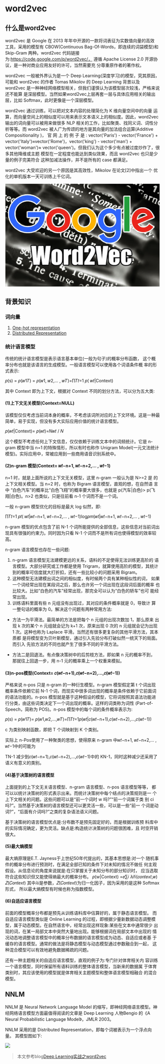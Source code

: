 # word2vec
## 什么是word2vec
word2vec 是 Google 在 2013 年年中开源的一款将词表征为实数值向量的高效 工具，采用的模型有 CBOW(Continuous Bag-Of-Words，即连续的词袋模型)和 Skip-Gram 两种。word2vec 代码链接为:https://code.google.com/p/word2vec/， 遵循 Apache License 2.0 开源协议，是一种对商业应用友好的许可，当然需要充 分尊重原作者的著作权。

word2vec 一般被外界认为是一个 Deep Learning(深度学习)的模型，究其原因，可能和 word2vec 的作者 Tomas Mikolov 的 Deep Learning 背景以及 word2vec 是一种神经网络模型相关，但我们谨慎认为该模型层次较浅，严格来说还不能算 是深层模型。当然如果word2vec上层再套一层与具体应用相关的输出层，比如 Softmax，此时更像是一个深层模型。

word2vec 通过训练，可以把对文本内容的处理简化为 K 维向量空间中的向量 运算，而向量空间上的相似度可以用来表示文本语义上的相似度。因此，word2vec 输出的词向量可以被用来做很多 NLP 相关的工作，比如聚类、找同义词、词性分 析等等。而 word2vec 被人广为传颂的地方是其向量的加法组合运算(Additive Compositionality )， 官 网 上 的 例 子 是 : vector('Paris') - vector('France') + vector('Italy')≈vector('Rome')，vector('king') - vector('man') + vector('woman')≈ vector('queen')。但我们认为这个多少有点被过度炒作了，很多其他降维或主题 模型在一定程度也能达到类似效果，而且 word2vec 也只是少量的例子完美符合 这种加减法操作，并不是所有的 case 都满足。

word2vec 大受欢迎的另一个原因是其高效性，Mikolov 在论文[2]中指出一个 优化的单机版本一天可训练上千亿词。

![](https://github.com/bobkentt/Learning-machine-from-scratch-pic/blob/master/practice/pic/word2vec.png)

## 背景知识
### 词向量
1. [One-hot representation](https://github.com/bobkentt/Learning-machine-from-scratch-/blob/master/alg_base/One-hot-Representation.md)
2. [Distributed Representation](https://github.com/bobkentt/Learning-machine-from-scratch-/blob/master/alg_base/Distributed_Representation.md)
### 统计语言模型
传统的统计语言模型是表示语言基本单位(一般为句子)的概率分布函数， 这个概率分布也就是该语言的生成模型。一般语言模型可以使用各个词语条件概 率的形式表示:

𝑝(s) = 𝑝(𝑤1𝑇) = 𝑝(𝑤1, 𝑤2,... , 𝑤𝑇)=∏𝑇𝑡=1 𝑝( 𝑤𝑡|Context)

其中 Context 即为上下文，根据对 Context 不同的划分方法，可以分为五大类: 

#### (1)上下文无关模型(Context=NULL) 
该模型仅仅考虑当前词本身的概率，不考虑该词所对应的上下文环境。这是一种最简单，易于实现，但没有多大实际应用价值的统计语言模型。

𝑝(𝑤𝑡|Context)= 𝑝(𝑤𝑡)=𝑁𝑤𝑡 / 𝑁

这个模型不考虑任何上下文信息，仅仅依赖于训练文本中的词频统计。它是 n-gram 模型中当 n=1 的特殊情形，所以有时也称作 Unigram Model(一元文法统计模型)。实际应用中，常被应用到一些商用语音识别系统中。

#### (2)n-gram 模型(Context= 𝑤𝑡−n+1, 𝑤𝑡−n+2,... , 𝑤𝑡−1)
n=1 时，就是上面所说的上下文无关模型，这里 n-gram 一般认为是 N>=2 是 的上下文相关模型。当 n=2 时，也称为 Bigram 语言模型，直观的想，在自然语 言中 “白色汽车”的概率比“白色飞翔”的概率要大很多，也就是 p(汽车|白色)> p(飞翔|白色)。n>2 也类似，只是往前看 n-1 个词而不是一个词。

一般 n-gram 模型优化的目标是最大 log 似然，即:

∏𝑇𝑡=1 𝑝𝑡( 𝑤𝑡|𝑤𝑡−n+1, 𝑤𝑡−n+2,... , 𝑤𝑡−1)log𝑝𝑚(𝑤𝑡|𝑤𝑡−n+1, 𝑤𝑡−n+2,... , 𝑤𝑡−1)

n-gram 模型的优点包含了前 N-1 个词所能提供的全部信息，这些信息对当前词出现具有很强的约束力。同时因为只看 N-1 个词而不是所有词也使得模型的效率较高。

n-gram 语言模型也存在一些问题:

1. n-gram 语言模型无法建模更远的关系，语料的不足使得无法训练更高阶的 语言模型。大部分研究或工作都是使用 Trigram，就算使用高阶的模型，其统计 到的概率可信度就大打折扣，还有一些比较小的问题采用 Bigram。
2. 这种模型无法建模出词之间的相似度，有时候两个具有某种相似性的词， 如果一个词经常出现在某段词之后，那么也许另一个词出现在这段词后面的概率 也比较大。比如“白色的汽车”经常出现，那完全可以认为“白色的轿车”也可 能经常出现。
3. 训练语料里面有些 n 元组没有出现过，其对应的条件概率就是 0，导致计 算一整句话的概率为 0。解决这个问题有两种常用方法:

* 方法一为平滑法。最简单的方法是把每个 n 元组的出现次数加 1，那么原来 出现 k 次的某个 n 元组就会记为 k+1 次，原来出现 0 次的 n 元组就会记为出现 1 次。这种也称为 Laplace 平滑。当然还有很多更复杂的其他平滑方法，其本质都 是将模型变为贝叶斯模型，通过引入先验分布打破似然一统天下的局面。而引入 先验方法的不同也就产生了很多不同的平滑方法。

* 方法二是回退法。有点像决策树中的后剪枝方法，即如果 n 元的概率不到， 那就往上回退一步，用 n-1 元的概率乘上一个权重来模拟。

#### (3)n-pos模型(Context= 𝑐(𝑤𝑡−n+1),𝑐(𝑤𝑡−n+2),...,𝑐(𝑤𝑡−1))
严格来说 n-pos 只是 n-gram 的一种衍生模型。n-gram 模型假定第 t 个词出现 概率条件依赖它前 N-1 个词，而现实中很多词出现的概率是条件依赖于它前面词 的语法功能的。n-pos 模型就是基于这种假设的模型，它将词按照其语法功能进 行分类，由这些词类决定下一个词出现的概率。这样的词类称为词性 (Part-of-Speech，简称为 POS)。n-pos 模型中的每个词的条件概率表示为:

𝑝(s) = 𝑝(𝑤1𝑇)= 𝑝(𝑤1,𝑤2,...,𝑤𝑇)=∏𝑇𝑡=1𝑝(𝑤𝑡|𝑐(𝑤𝑡−n+1),𝑐(𝑤𝑡−n+2),...,𝑐(𝑤𝑡−1)) 

c 为类别映射函数，即把 T 个词映射到 K 个类别。

实际上 n-Pos使用了一种聚类的思想，使得原来 n-gram 中𝑤𝑡−n+1, 𝑤𝑡−n+2,... , 𝑤𝑡−1中的可能为

TN-1 减少到𝑐(𝑤𝑡−n+1),𝑐(𝑤𝑡−n+2),...,𝑐(𝑤𝑡−1)中的 KN-1，同时这种减少还采用了语义有意义的类别。

#### (4)基于决策树的语言模型
上面提到的上下文无关语言模型、n-gram 语言模型、n-pos 语言模型等等，
都可以以统计决策树的形式表示出来。而统计决策树中每个结点的决策规则是一 个上下文相关的问题。这些问题可以是“前一个词时 w 吗?”“前一个词属于类 别 ci 吗?”。当然基于决策树的语言模型还可以更灵活一些，可以是一些“前一 个词是动词?”，“后面有介词吗?”之类的复杂语法语义问题。

基于决策树的语言模型优点是:分布数不是预先固定好的，而是根据训练预 料库中的实际情况确定，更为灵活。缺点是:构造统计决策树的问题很困难，且 时空开销很大。

#### (5)最大熵模型
最大熵原理是E.T. Jayness于上世纪50年代提出的，其基本思想是:对一个 随机事件的概率分布进行预测时，在满足全部已知的条件下对未知的情况不做任 何主观假设。从信息论的角度来说就是:在只掌握关于未知分布的部分知识时， 应当选取符合这些知识但又能使得熵最大的概率分布。
𝑝(w|Context) =𝑒∑𝑖 𝜆𝑖𝑓𝑖(𝑐𝑜𝑛𝑡𝑒𝑥𝑡,𝑤) 𝑍(𝐶𝑜𝑛𝑡𝑒𝑥𝑡)
其中𝜆𝑖是参数，𝑍(𝐶𝑜𝑛𝑡𝑒𝑥𝑡)为归一化因子，因为采用的是这种 Softmax 形式， 所以最大熵模型有时候也称为指数模型。
#### (6)自适应语言模型
前面的模型概率分布都是预先从训练语料库中估算好的，属于静态语言模型。 而自适应语言模型类似是 Online Learning 的过程，即根据少量新数据动态调整模 型，属于动态模型。在自然语言中，经常出现这样现象:某些在文本中通常很少 出现的词，在某一局部文本中突然大量地出现。能够根据词在局部文本中出现的 情况动态地调整语言模型中的概率分布数据的语言模型成为动态、自适应或者基 于缓存的语言模型。通常的做法是将静态模型与动态模型通过参数融合到一起， 这种混合模型可以有效地避免数据稀疏的问题。

还有一种主题相关的自适应语言模型，直观的例子为:专门针对体育相关内 容训练一个语言模型，同时保留所有语料训练的整体语言模型，当新来的数据属 于体育类别时，其应该使用的模型就是体育相关主题模型和整体语言模型相融合 的混合模型。

## NNLM
NNLM 是 Neural Network Language Model 的缩写，即神经网络语言模型。神 经网络语言模型方面最值得阅读的文章是 Deep Learning 人物Bengio 的《A Neural Probabilistic Language Model》，JMLR 2003。

NNLM 采用的是 Distributed Representation，即每个词被表示为一个浮点向量。 其模型图如下:

![](https://pic3.zhimg.com/61f31ca272dcd40ad0a3d05efc3172a2_b.jpg)


> 本文参考blog[Deep Learning实战之word2vec](http://techblog.youdao.com/?p=915#LinkTarget_699)
